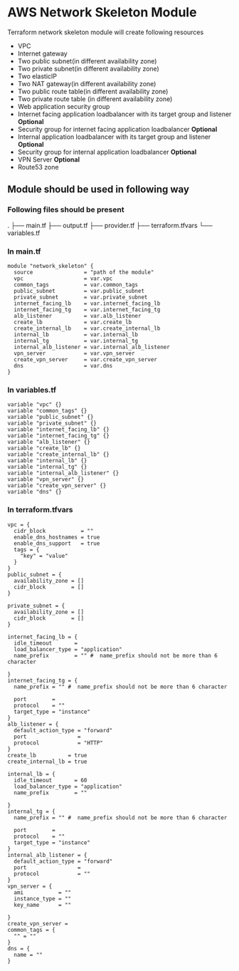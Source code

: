 # AWS Network Skeleton Module
Terraform network skeleton module will create following resources
- VPC
- Internet gateway
- Two public subnet(in different availability zone)
- Two private subnet(in different availability zone)
- Two elasticIP
- Two NAT gateway(in different availability zone)
- Two public route table(in different availability zone)
- Two private route table (in different availability zone)
- Web application security group
- Internet facing application loadbalancer with its target group and listener **Optional**
- Security group for internet facing application loadbalancer **Optional**
- Internal application loadbalancer with its target group and listener **Optional**
- Security group for internal application loadbalancer **Optional**
- VPN Server **Optional**
- Route53 zone

## Module should be used in following way
### Following files should be present
.
├── main.tf
├── output.tf
├── provider.tf
├── terraform.tfvars
└── variables.tf

### In main.tf
```
module "network_skeleton" {
  source                = "path of the module"
  vpc                   = var.vpc
  common_tags           = var.common_tags
  public_subnet         = var.public_subnet
  private_subnet        = var.private_subnet
  internet_facing_lb    = var.internet_facing_lb
  internet_facing_tg    = var.internet_facing_tg
  alb_listener          = var.alb_listener
  create_lb             = var.create_lb
  create_internal_lb    = var.create_internal_lb
  internal_lb           = var.internal_lb
  internal_tg           = var.internal_tg
  internal_alb_listener = var.internal_alb_listener
  vpn_server            = var.vpn_server
  create_vpn_server     = var.create_vpn_server
  dns                   = var.dns
}
```
### In variables.tf
```
variable "vpc" {}
variable "common_tags" {}
variable "public_subnet" {}
variable "private_subnet" {}
variable "internet_facing_lb" {}
variable "internet_facing_tg" {}
variable "alb_listener" {}
variable "create_lb" {}
variable "create_internal_lb" {}
variable "internal_lb" {}
variable "internal_tg" {}
variable "internal_alb_listener" {}
variable "vpn_server" {}
variable "create_vpn_server" {}
variable "dns" {}
```
### In terraform.tfvars
```
vpc = {
  cidr_block           = ""
  enable_dns_hostnames = true
  enable_dns_support   = true
  tags = {
    "key" = "value"
  }
}
public_subnet = {
  availability_zone = []
  cidr_block        = []
}

private_subnet = {
  availability_zone = []
  cidr_block        = []
}

internet_facing_lb = {
  idle_timeout       = 
  load_balancer_type = "application"
  name_prefix        = "" #  name_prefix should not be more than 6 character

}
internet_facing_tg = {
  name_prefix = "" #  name_prefix should not be more than 6 character

  port        = 
  protocol    = ""
  target_type = "instance"
}
alb_listener = {
  default_action_type = "forward"
  port                = 
  protocol            = "HTTP"
}
create_lb          = true
create_internal_lb = true

internal_lb = {
  idle_timeout       = 60
  load_balancer_type = "application"
  name_prefix        = ""

}
internal_tg = {
  name_prefix = "" #  name_prefix should not be more than 6 character

  port        = 
  protocol    = ""
  target_type = "instance"
}
internal_alb_listener = {
  default_action_type = "forward"
  port                = 
  protocol            = ""
}
vpn_server = {
  ami           = ""
  instance_type = ""
  key_name      = ""

}
create_vpn_server = 
common_tags = {
  "" = ""
}
dns = {
  name = ""
}


```
